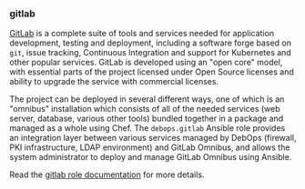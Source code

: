 ### gitlab

[GitLab](https://about.gitlab.com/) is a complete suite of tools and
services needed for application development, testing and deployment,
including a software forge based on `git`, issue tracking, Continuous
Integration and support for Kubernetes and other popular services.
GitLab is developed using an "open core" model, with essential parts of
the project licensed under Open Source licenses and ability to upgrade
the service with commercial licenses.

The project can be deployed in several different ways, one of which is
an "omnibus" installation which consists of all of the needed services
(web server, database, various other tools) bundled together in a
package and managed as a whole using Chef. The `debops.gitlab` Ansible
role provides an integration layer between various services managed by
DebOps (firewall, PKI infrastructure, LDAP environment) and GitLab
Omnibus, and allows the system administrator to deploy and manage GitLab
Omnibus using Ansible.

Read the [gitlab role documentation](https://docs.debops.org/en/HEAD/ansible/roles/gitlab/) for more details.
